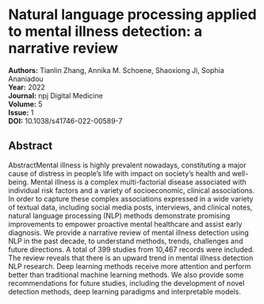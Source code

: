 # Natural language processing applied to mental illness detection: a narrative review

**Authors:** Tianlin Zhang, Annika M. Schoene, Shaoxiong Ji, Sophia Ananiadou  
**Year:** 2022  
**Journal:** npj Digital Medicine  
**Volume:** 5  
**Issue:** 1  
**DOI:** 10.1038/s41746-022-00589-7  

## Abstract
AbstractMental illness is highly prevalent nowadays, constituting a major cause of distress in people’s life with impact on society’s health and well-being. Mental illness is a complex multi-factorial disease associated with individual risk factors and a variety of socioeconomic, clinical associations. In order to capture these complex associations expressed in a wide variety of textual data, including social media posts, interviews, and clinical notes, natural language processing (NLP) methods demonstrate promising improvements to empower proactive mental healthcare and assist early diagnosis. We provide a narrative review of mental illness detection using NLP in the past decade, to understand methods, trends, challenges and future directions. A total of 399 studies from 10,467 records were included. The review reveals that there is an upward trend in mental illness detection NLP research. Deep learning methods receive more attention and perform better than traditional machine learning methods. We also provide some recommendations for future studies, including the development of novel detection methods, deep learning paradigms and interpretable models.

